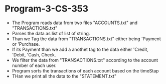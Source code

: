 # Program-3-CS-353
* The Program reads data from two files "ACCOUNTS.txt" and "TRANSACTIONS.txt"
* Parses the data as list of list of string.
* Than we Tag the data from "TRANSACTIONS.txt" either being 'Payment or 'Purchase.
* If its Payment than we add a anothet tag to the data either 'Credit, 'Debit, 'Cash, Check.
* We filter the data from "TRANSACTIONS.txt" according to the account number of each user.
* Program sorts the transactions of each account based on the timeStap
* THan we print all the data to the "STATEMENT.txt"
